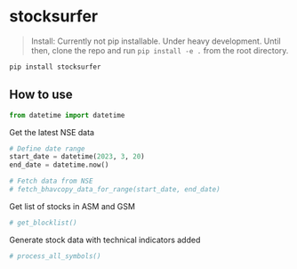 stocksurfer
================

<!-- WARNING: THIS FILE WAS AUTOGENERATED! DO NOT EDIT! -->

> Install: Currently not pip installable. Under heavy development. Until
> then, clone the repo and run `pip install -e .` from the root
> directory.

``` sh
pip install stocksurfer
```

## How to use

``` python
from datetime import datetime
```

Get the latest NSE data

``` python
# Define date range
start_date = datetime(2023, 3, 20)
end_date = datetime.now()

# Fetch data from NSE
# fetch_bhavcopy_data_for_range(start_date, end_date)
```

Get list of stocks in ASM and GSM

``` python
# get_blocklist()
```

Generate stock data with technical indicators added

``` python
# process_all_symbols()
```
